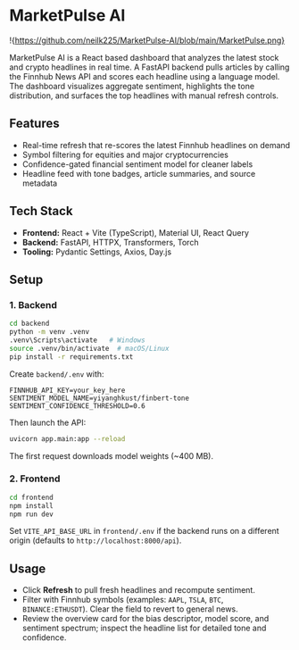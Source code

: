 ﻿# MarketPulse AI

!{https://github.com/neilk225/MarketPulse-AI/blob/main/MarketPulse.png}

MarketPulse AI is a React based dashboard that analyzes the latest stock and crypto headlines in real time. A FastAPI backend pulls articles by calling the Finnhub News API and scores each headline using a language model. The dashboard visualizes aggregate sentiment, highlights the tone distribution, and surfaces the top headlines with manual refresh controls.

## Features
- Real-time refresh that re-scores the latest Finnhub headlines on demand
- Symbol filtering for equities and major cryptocurrencies
- Confidence-gated financial sentiment model for cleaner labels
- Headline feed with tone badges, article summaries, and source metadata
  
## Tech Stack
- **Frontend:** React + Vite (TypeScript), Material UI, React Query
- **Backend:** FastAPI, HTTPX, Transformers, Torch
- **Tooling:** Pydantic Settings, Axios, Day.js

## Setup

### 1. Backend
```bash
cd backend
python -m venv .venv
.venv\Scripts\activate   # Windows
source .venv/bin/activate  # macOS/Linux
pip install -r requirements.txt
```

Create `backend/.env` with:
```env
FINNHUB_API_KEY=your_key_here
SENTIMENT_MODEL_NAME=yiyanghkust/finbert-tone
SENTIMENT_CONFIDENCE_THRESHOLD=0.6
```
Then launch the API:
```bash
uvicorn app.main:app --reload
```
The first request downloads model weights (~400 MB).

### 2. Frontend
```bash
cd frontend
npm install
npm run dev
```
Set `VITE_API_BASE_URL` in `frontend/.env` if the backend runs on a different origin (defaults to `http://localhost:8000/api`).

## Usage
- Click **Refresh** to pull fresh headlines and recompute sentiment.
- Filter with Finnhub symbols (examples: `AAPL`, `TSLA`, `BTC`, `BINANCE:ETHUSDT`). Clear the field to revert to general news.
- Review the overview card for the bias descriptor, model score, and sentiment spectrum; inspect the headline list for detailed tone and confidence.
